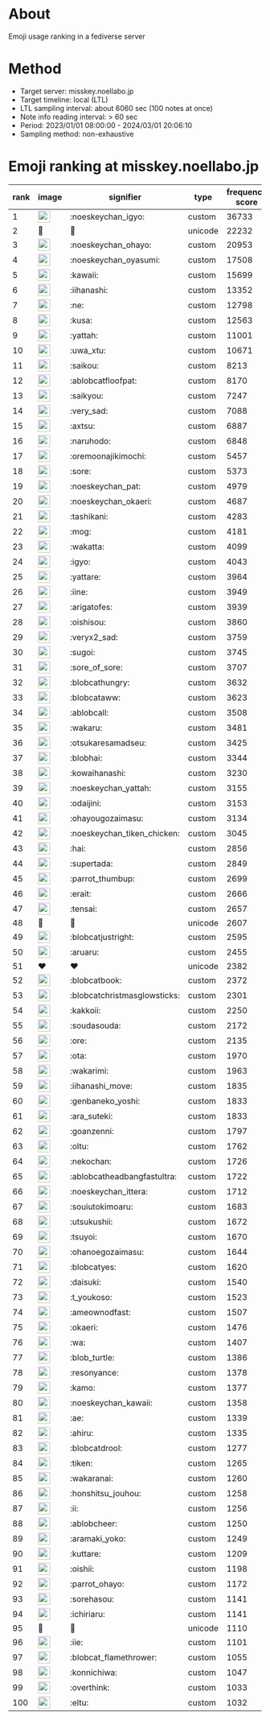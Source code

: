 # About
Emoji usage ranking in a fediverse server

# Method
- Target server: misskey.noellabo.jp
- Target timeline: local (LTL)
- LTL sampling interval: about 6060 sec (100 notes at once)
- Note info reading interval: > 60 sec
- Period: 2023/01/01 08:00:00 - 2024/03/01 20:06:10 
- Sampling method: non-exhaustive

# Emoji ranking at misskey.noellabo.jp

|rank|image|signifier|type|frequency score|
|----|----|----|----|----|
|1|<img height="24" src="https://misskey.noellabo.jp/emoji/noeskeychan_igyo.webp">|:noeskeychan_igyo:|custom|36733|
|2|🎉|🎉|unicode|22232|
|3|<img height="24" src="https://misskey.noellabo.jp/emoji/noeskeychan_ohayo.webp">|:noeskeychan_ohayo:|custom|20953|
|4|<img height="24" src="https://misskey.noellabo.jp/emoji/noeskeychan_oyasumi.webp">|:noeskeychan_oyasumi:|custom|17508|
|5|<img height="24" src="https://misskey.noellabo.jp/emoji/kawaii.webp">|:kawaii:|custom|15699|
|6|<img height="24" src="https://misskey.noellabo.jp/emoji/iihanashi.webp">|:iihanashi:|custom|13352|
|7|<img height="24" src="https://misskey.noellabo.jp/emoji/ne.webp">|:ne:|custom|12798|
|8|<img height="24" src="https://misskey.noellabo.jp/emoji/kusa.webp">|:kusa:|custom|12563|
|9|<img height="24" src="https://misskey.noellabo.jp/emoji/yattah.webp">|:yattah:|custom|11001|
|10|<img height="24" src="https://misskey.noellabo.jp/emoji/uwa_xtu.webp">|:uwa_xtu:|custom|10671|
|11|<img height="24" src="https://misskey.noellabo.jp/emoji/saikou.webp">|:saikou:|custom|8213|
|12|<img height="24" src="https://misskey.noellabo.jp/emoji/ablobcatfloofpat.webp">|:ablobcatfloofpat:|custom|8170|
|13|<img height="24" src="https://misskey.noellabo.jp/emoji/saikyou.webp">|:saikyou:|custom|7247|
|14|<img height="24" src="https://misskey.noellabo.jp/emoji/very_sad.webp">|:very_sad:|custom|7088|
|15|<img height="24" src="https://misskey.noellabo.jp/emoji/axtsu.webp">|:axtsu:|custom|6887|
|16|<img height="24" src="https://misskey.noellabo.jp/emoji/naruhodo.webp">|:naruhodo:|custom|6848|
|17|<img height="24" src="https://misskey.noellabo.jp/emoji/oremoonajikimochi.webp">|:oremoonajikimochi:|custom|5457|
|18|<img height="24" src="https://misskey.noellabo.jp/emoji/sore.webp">|:sore:|custom|5373|
|19|<img height="24" src="https://misskey.noellabo.jp/emoji/noeskeychan_pat.webp">|:noeskeychan_pat:|custom|4979|
|20|<img height="24" src="https://misskey.noellabo.jp/emoji/noeskeychan_okaeri.webp">|:noeskeychan_okaeri:|custom|4687|
|21|<img height="24" src="https://misskey.noellabo.jp/emoji/tashikani.webp">|:tashikani:|custom|4283|
|22|<img height="24" src="https://misskey.noellabo.jp/emoji/mog.webp">|:mog:|custom|4181|
|23|<img height="24" src="https://misskey.noellabo.jp/emoji/wakatta.webp">|:wakatta:|custom|4099|
|24|<img height="24" src="https://misskey.noellabo.jp/emoji/igyo.webp">|:igyo:|custom|4043|
|25|<img height="24" src="https://misskey.noellabo.jp/emoji/yattare.webp">|:yattare:|custom|3964|
|26|<img height="24" src="https://misskey.noellabo.jp/emoji/iine.webp">|:iine:|custom|3949|
|27|<img height="24" src="https://misskey.noellabo.jp/emoji/arigatofes.webp">|:arigatofes:|custom|3939|
|28|<img height="24" src="https://misskey.noellabo.jp/emoji/oishisou.webp">|:oishisou:|custom|3860|
|29|<img height="24" src="https://misskey.noellabo.jp/emoji/veryx2_sad.webp">|:veryx2_sad:|custom|3759|
|30|<img height="24" src="https://misskey.noellabo.jp/emoji/sugoi.webp">|:sugoi:|custom|3745|
|31|<img height="24" src="https://misskey.noellabo.jp/emoji/sore_of_sore.webp">|:sore_of_sore:|custom|3707|
|32|<img height="24" src="https://misskey.noellabo.jp/emoji/blobcathungry.webp">|:blobcathungry:|custom|3632|
|33|<img height="24" src="https://misskey.noellabo.jp/emoji/blobcataww.webp">|:blobcataww:|custom|3623|
|34|<img height="24" src="https://misskey.noellabo.jp/emoji/ablobcall.webp">|:ablobcall:|custom|3508|
|35|<img height="24" src="https://misskey.noellabo.jp/emoji/wakaru.webp">|:wakaru:|custom|3481|
|36|<img height="24" src="https://misskey.noellabo.jp/emoji/otsukaresamadseu.webp">|:otsukaresamadseu:|custom|3425|
|37|<img height="24" src="https://misskey.noellabo.jp/emoji/blobhai.webp">|:blobhai:|custom|3344|
|38|<img height="24" src="https://misskey.noellabo.jp/emoji/kowaihanashi.webp">|:kowaihanashi:|custom|3230|
|39|<img height="24" src="https://misskey.noellabo.jp/emoji/noeskeychan_yattah.webp">|:noeskeychan_yattah:|custom|3155|
|40|<img height="24" src="https://misskey.noellabo.jp/emoji/odaijini.webp">|:odaijini:|custom|3153|
|41|<img height="24" src="https://misskey.noellabo.jp/emoji/ohayougozaimasu.webp">|:ohayougozaimasu:|custom|3134|
|42|<img height="24" src="https://misskey.noellabo.jp/emoji/noeskeychan_tiken_chicken.webp">|:noeskeychan_tiken_chicken:|custom|3045|
|43|<img height="24" src="https://misskey.noellabo.jp/emoji/hai.webp">|:hai:|custom|2856|
|44|<img height="24" src="https://misskey.noellabo.jp/emoji/supertada.webp">|:supertada:|custom|2849|
|45|<img height="24" src="https://misskey.noellabo.jp/emoji/parrot_thumbup.webp">|:parrot_thumbup:|custom|2699|
|46|<img height="24" src="https://misskey.noellabo.jp/emoji/erait.webp">|:erait:|custom|2666|
|47|<img height="24" src="https://misskey.noellabo.jp/emoji/tensai.webp">|:tensai:|custom|2657|
|48|🍗|🍗|unicode|2607|
|49|<img height="24" src="https://misskey.noellabo.jp/emoji/blobcatjustright.webp">|:blobcatjustright:|custom|2595|
|50|<img height="24" src="https://misskey.noellabo.jp/emoji/aruaru.webp">|:aruaru:|custom|2455|
|51|❤|❤|unicode|2382|
|52|<img height="24" src="https://misskey.noellabo.jp/emoji/blobcatbook.webp">|:blobcatbook:|custom|2372|
|53|<img height="24" src="https://misskey.noellabo.jp/emoji/blobcatchristmasglowsticks.webp">|:blobcatchristmasglowsticks:|custom|2301|
|54|<img height="24" src="https://misskey.noellabo.jp/emoji/kakkoii.webp">|:kakkoii:|custom|2250|
|55|<img height="24" src="https://misskey.noellabo.jp/emoji/soudasouda.webp">|:soudasouda:|custom|2172|
|56|<img height="24" src="https://misskey.noellabo.jp/emoji/ore.webp">|:ore:|custom|2135|
|57|<img height="24" src="https://misskey.noellabo.jp/emoji/ota.webp">|:ota:|custom|1970|
|58|<img height="24" src="https://misskey.noellabo.jp/emoji/wakarimi.webp">|:wakarimi:|custom|1963|
|59|<img height="24" src="https://misskey.noellabo.jp/emoji/iihanashi_move.webp">|:iihanashi_move:|custom|1835|
|60|<img height="24" src="https://misskey.noellabo.jp/emoji/genbaneko_yoshi.webp">|:genbaneko_yoshi:|custom|1833|
|61|<img height="24" src="https://misskey.noellabo.jp/emoji/ara_suteki.webp">|:ara_suteki:|custom|1833|
|62|<img height="24" src="https://misskey.noellabo.jp/emoji/goanzenni.webp">|:goanzenni:|custom|1797|
|63|<img height="24" src="https://misskey.noellabo.jp/emoji/oltu.webp">|:oltu:|custom|1762|
|64|<img height="24" src="https://misskey.noellabo.jp/emoji/nekochan.webp">|:nekochan:|custom|1726|
|65|<img height="24" src="https://misskey.noellabo.jp/emoji/ablobcatheadbangfastultra.webp">|:ablobcatheadbangfastultra:|custom|1722|
|66|<img height="24" src="https://misskey.noellabo.jp/emoji/noeskeychan_ittera.webp">|:noeskeychan_ittera:|custom|1712|
|67|<img height="24" src="https://misskey.noellabo.jp/emoji/souiutokimoaru.webp">|:souiutokimoaru:|custom|1683|
|68|<img height="24" src="https://misskey.noellabo.jp/emoji/utsukushii.webp">|:utsukushii:|custom|1672|
|69|<img height="24" src="https://misskey.noellabo.jp/emoji/tsuyoi.webp">|:tsuyoi:|custom|1670|
|70|<img height="24" src="https://misskey.noellabo.jp/emoji/ohanoegozaimasu.webp">|:ohanoegozaimasu:|custom|1644|
|71|<img height="24" src="https://misskey.noellabo.jp/emoji/blobcatyes.webp">|:blobcatyes:|custom|1620|
|72|<img height="24" src="https://misskey.noellabo.jp/emoji/daisuki.webp">|:daisuki:|custom|1540|
|73|<img height="24" src="https://misskey.noellabo.jp/emoji/t_youkoso.webp">|:t_youkoso:|custom|1523|
|74|<img height="24" src="https://misskey.noellabo.jp/emoji/ameownodfast.webp">|:ameownodfast:|custom|1507|
|75|<img height="24" src="https://misskey.noellabo.jp/emoji/okaeri.webp">|:okaeri:|custom|1476|
|76|<img height="24" src="https://misskey.noellabo.jp/emoji/wa.webp">|:wa:|custom|1407|
|77|<img height="24" src="https://misskey.noellabo.jp/emoji/blob_turtle.webp">|:blob_turtle:|custom|1386|
|78|<img height="24" src="https://misskey.noellabo.jp/emoji/resonyance.webp">|:resonyance:|custom|1378|
|79|<img height="24" src="https://misskey.noellabo.jp/emoji/kamo.webp">|:kamo:|custom|1377|
|80|<img height="24" src="https://misskey.noellabo.jp/emoji/noeskeychan_kawaii.webp">|:noeskeychan_kawaii:|custom|1358|
|81|<img height="24" src="https://misskey.noellabo.jp/emoji/ae.webp">|:ae:|custom|1339|
|82|<img height="24" src="https://misskey.noellabo.jp/emoji/ahiru.webp">|:ahiru:|custom|1335|
|83|<img height="24" src="https://misskey.noellabo.jp/emoji/blobcatdrool.webp">|:blobcatdrool:|custom|1277|
|84|<img height="24" src="https://misskey.noellabo.jp/emoji/tiken.webp">|:tiken:|custom|1265|
|85|<img height="24" src="https://misskey.noellabo.jp/emoji/wakaranai.webp">|:wakaranai:|custom|1260|
|86|<img height="24" src="https://misskey.noellabo.jp/emoji/honshitsu_jouhou.webp">|:honshitsu_jouhou:|custom|1258|
|87|<img height="24" src="https://misskey.noellabo.jp/emoji/ii.webp">|:ii:|custom|1256|
|88|<img height="24" src="https://misskey.noellabo.jp/emoji/ablobcheer.webp">|:ablobcheer:|custom|1250|
|89|<img height="24" src="https://misskey.noellabo.jp/emoji/aramaki_yoko.webp">|:aramaki_yoko:|custom|1249|
|90|<img height="24" src="https://misskey.noellabo.jp/emoji/kuttare.webp">|:kuttare:|custom|1209|
|91|<img height="24" src="https://misskey.noellabo.jp/emoji/oishii.webp">|:oishii:|custom|1198|
|92|<img height="24" src="https://misskey.noellabo.jp/emoji/parrot_ohayo.webp">|:parrot_ohayo:|custom|1172|
|93|<img height="24" src="https://misskey.noellabo.jp/emoji/sorehasou.webp">|:sorehasou:|custom|1141|
|94|<img height="24" src="https://misskey.noellabo.jp/emoji/ichiriaru.webp">|:ichiriaru:|custom|1141|
|95|👀|👀|unicode|1110|
|96|<img height="24" src="https://misskey.noellabo.jp/emoji/iie.webp">|:iie:|custom|1101|
|97|<img height="24" src="https://misskey.noellabo.jp/emoji/blobcat_flamethrower.webp">|:blobcat_flamethrower:|custom|1055|
|98|<img height="24" src="https://misskey.noellabo.jp/emoji/konnichiwa.webp">|:konnichiwa:|custom|1047|
|99|<img height="24" src="https://misskey.noellabo.jp/emoji/overthink.webp">|:overthink:|custom|1033|
|100|<img height="24" src="https://misskey.noellabo.jp/emoji/eltu.webp">|:eltu:|custom|1032|

